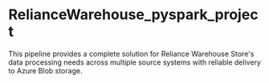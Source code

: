 # RelianceWarehouse_pyspark_project
This pipeline provides a complete solution for Reliance Warehouse Store's data processing needs across multiple source systems with reliable delivery to Azure Blob storage.
